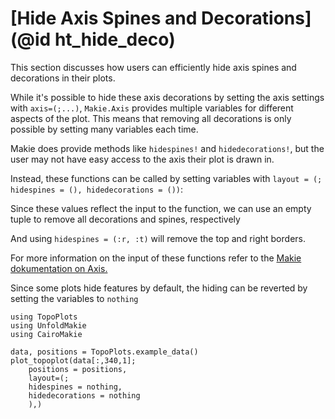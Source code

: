 # [Hide Axis Spines and Decorations](@id ht_hide_deco)

This section discusses how users can efficiently hide axis spines and decorations in their plots.

While it's possible to hide these axis decorations by setting the axis settings with `axis=(;...)`, `Makie.Axis` provides multiple variables for different aspects of the plot. This means that removing all decorations is only possible by setting many variables each time.

Makie does provide methods like `hidespines!` and `hidedecorations!`, but the user may not have easy access to the axis their plot is drawn in.

Instead, these functions can be called by setting variables with `layout = (; hidespines = (), hidedecorations = ())`:

Since these values reflect the input to the function, we can use an empty tuple to remove all decorations and spines, respectively

And using `hidespines = (:r, :t)` will remove the top and right borders.

For more information on the input of these functions refer to the [Makie dokumentation on Axis.](https://makie.juliaplots.org/v0.15.2/examples/layoutables/axis/#hiding_axis_spines_and_decorations)

Since some plots hide features by default, the hiding can be reverted by setting the variables to `nothing`

```@example main
using TopoPlots
using UnfoldMakie
using CairoMakie

data, positions = TopoPlots.example_data()
plot_topoplot(data[:,340,1]; 
    positions = positions, 
    layout=(;
    hidespines = nothing,
    hidedecorations = nothing
    ),)
```
